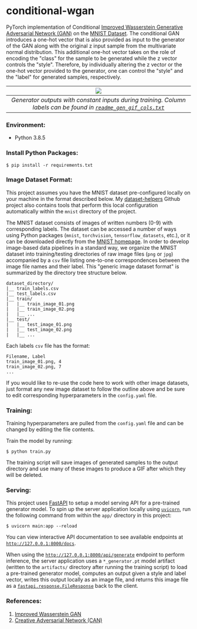 # conditional-wgan

PyTorch implementation of Conditional [Improved Wasserstein Generative Adversarial Network (GAN)](https://arxiv.org/pdf/1704.00028.pdf) on the [MNIST Dataset](http://yann.lecun.com/exdb/mnist/). The conditional GAN introduces a one-hot vector that is also provided as input to the generator of the GAN along with the original z input sample from the multivariate normal distribution. This additional one-hot vector takes on the role of encoding the "class" for the sample to be generated while the z vector controls the "style". Therefore, by individually altering the z vector or the one-hot vector provided to the generator, one can control the "style" and the "label" for generated samples, respectively.

| ![](artifacts/readme_gen.gif) |
| :-: |
| *Generator outputs with constant inputs during training. Column labels can be found in [`readme_gen_gif_cols.txt`](https://github.com/dylanell/conditional-gan/blob/main/artifacts/readme_gen_gif_cols.txt)* |

### Environment:

- Python 3.8.5

### Install Python Packages:

```
$ pip install -r requirements.txt
```

### Image Dataset Format:

This project assumes you have the MNIST dataset pre-configured locally on your machine in the format described below. My [dataset-helpers](https://github.com/dylanell/dataset-helpers) Github project also contains tools that perform this local configuration automatically within the `mnist` directory of the project.

The MNIST dataset consists of images of written numbers (0-9) with corresponding labels. The dataset can be accessed a number of ways using Python packages (`mnist`, `torchvision`, `tensorflow_datasets`, etc.), or it can be downloaded directly from the [MNIST homepage](http://yann.lecun.com/exdb/mnist/). In order to develop image-based data pipelines in a standard way, we organize the MNIST dataset into training/testing directories of raw image files (`png` or `jpg`) accompanied by a `csv` file listing one-to-one correspondences between the image file names and their label. This "generic image dataset format" is summarized by the directory tree structure below.

```
dataset_directory/
|__ train_labels.csv
|__ test_labels.csv
|__ train/
|   |__ train_image_01.png
|   |__ train_image_02.png
|   |__ ...
|__ test/
|   |__ test_image_01.png
|   |__ test_image_02.png
|   |__ ...   
```

Each labels `csv` file has the format:

```
Filename, Label
train_image_01.png, 4
train_image_02.png, 7
...
```

If you would like to re-use the code here to work with other image datasets, just format any new image dataset to follow the outline above and be sure to edit corresponding hyperparameters in the `config.yaml` file.

### Training:

Training hyperparameters are pulled from the `config.yaml` file and can be changed by editing the file contents.

Train the model by running:

```
$ python train.py
```

The training script will save images of generated samples to the output directory and use many of these images to produce a GIF after which they will be deleted.

### Serving:

This project uses [FastAPI](https://fastapi.tiangolo.com/) to setup a model serving API for a pre-trained generator model. To spin up the server application locally using [`uvicorn`](https://www.uvicorn.org/), run the following command from within the `app/` directory in this project:

```
$ uvicorn main:app --reload
```

You can view interactive API documentation to see available endpoints at [`http://127.0.0.1:8000/docs`](http://127.0.0.1:8000/docs).

When using the [`http://127.0.0.1:8000/api/generate`](`http://127.0.0.1:8000/api/generate`) endpoint to perform inference, the server application uses a `*_generator.pt` model artifact (written to the `artifacts/` directory after running the training script) to load a pre-trained generator model, computes an output given a style and label vector, writes this output locally as an image file, and returns this image file as a [`fastapi.response.FileResponse`](https://fastapi.tiangolo.com/advanced/custom-response/#fileresponse) back to the client.  

### References:

1. [Improved Wasserstein GAN](https://arxiv.org/pdf/1704.00028.pdf)
2. [Creative Adversarial Network (CAN)](https://arxiv.org/pdf/1706.07068.pdf)
